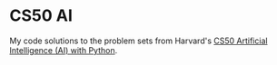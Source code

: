 # CS50 AI
My code solutions to the problem sets from Harvard's [CS50 Artificial Intelligence (AI) with Python](https://cs50.harvard.edu/ai/2024/).
